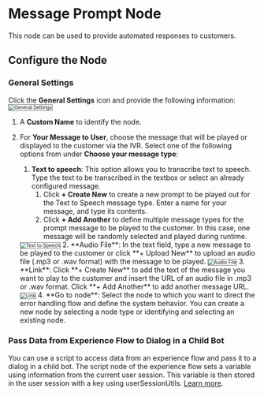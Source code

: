 # Message Prompt Node

This node can be used to provide automated responses to customers.

## Configure the Node

### General Settings

Click the **General Settings** icon and provide the following information:
<img src="./../images/general-settings-message-prompt.png" alt="General Settings" title="General Settings" style="border: 1px solid gray; zoom:70%;">

1. A **Custom Name** to identify the node.
2. For **Your Message to User**, choose the message that will be played or displayed to the customer via the IVR. Select one of the following options from under **Choose your message type**:

    1. **Text to speech**: This option allows you to transcribe text to speech. Type the text to be transcribed in the textbox or select an already configured message.
        1. Click **+ Create New** to create a new prompt to be played out for the Text to Speech message type. Enter a name for your message, and type its contents.
        2. Click **+ Add Another** to define multiple message types for the prompt message to be played to the customer. In this case, one message will be randomly selected and played during runtime.  
    <img src="./../images/text-to-speech-message-prompt.png" alt="Text to Speech" title="Text to Speech" style="border: 1px solid gray; zoom:70%;">
    2. **Audio File**: In the text field, type a new message to be played to the customer or click **+ Upload New** to upload an audio file (.mp3 or .wav format) with the message to be played.
    <img src="./../images/audio-file-message-prompt.png" alt="Audio File" title="Audio File" style="border: 1px solid gray; zoom:70%;">
    3. **Link**: Click **+ Create New** to add the text of the message you want to play to the customer and insert the URL of an audio file in .mp3 or .wav format. Click **+ Add Another** to add another message URL.
    <img src="./../images/link-message-prompt.png" alt="Link" title="Link" style="border: 1px solid gray; zoom:70%;">
    4. **Go to node**: Select the node to which you want to direct the error handling flow and define the system behavior. You can create a new node by selecting a node type or identifying and selecting an existing node.

### Pass Data from Experience Flow to Dialog in a Child Bot

You can use a script to access data from an experience flow and pass it to a dialog in a child bot. The script node of the experience flow sets a variable using information from the current user session. This variable is then stored in the user session with a key using userSessionUtils. [Learn more](https://docs.kore.ai/smartassist/utils/script-nodes-call-flows-agent-utils-user-session-utils/#Pass_Data_from_Experience_Flow_to_Dialog_in_a_Child_Bot).
